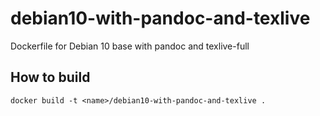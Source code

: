 # debian10-with-pandoc-and-texlive

Dockerfile for Debian 10 base with pandoc and texlive-full

## How to build

```
docker build -t <name>/debian10-with-pandoc-and-texlive .
```

